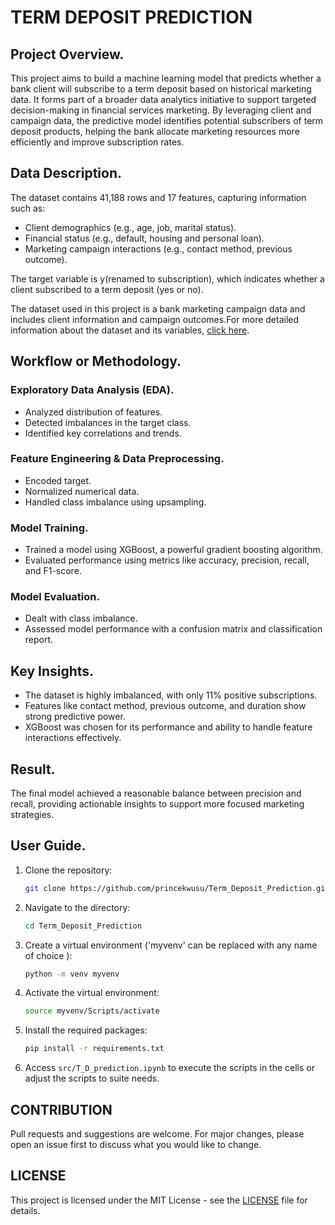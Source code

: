 # TERM DEPOSIT PREDICTION 

## Project Overview.
This project aims to build a machine learning model that predicts whether a bank client will subscribe to a term deposit based on historical marketing data. It forms part of a broader data analytics initiative to support targeted decision-making in financial services marketing.
By leveraging client and campaign data, the predictive model identifies potential subscribers of term deposit products, helping the bank allocate marketing resources more efficiently and improve subscription rates.





## Data Description.
The dataset contains 41,188 rows and 17 features, capturing information such as:
- Client demographics (e.g., age, job, marital status).
- Financial status (e.g., default, housing and personal loan).
- Marketing campaign interactions (e.g., contact method, previous outcome).

The target variable is y(renamed to subscription), which indicates whether a client subscribed to a term deposit (yes or no).

The dataset used in this project is  a bank marketing campaign data and includes client information and campaign outcomes.For more detailed information about the dataset and its variables, [click here](data_files/bank-names.txt).





## Workflow or Methodology.

### Exploratory Data Analysis (EDA).
- Analyzed distribution of features.
- Detected imbalances in the target class.
- Identified key correlations and trends.

### Feature Engineering & Data Preprocessing.
- Encoded target.
- Normalized numerical data.
- Handled class imbalance using upsampling.

### Model Training.
- Trained a model using XGBoost, a powerful gradient boosting algorithm.
- Evaluated performance using metrics like accuracy, precision, recall, and F1-score.

### Model Evaluation.
- Dealt with class imbalance.
- Assessed model performance with a confusion matrix and classification report.





## Key Insights.

- The dataset is highly imbalanced, with only 11% positive subscriptions.
- Features like contact method, previous outcome, and duration show strong predictive power.
- XGBoost was chosen for its performance and ability to handle feature interactions effectively.





## Result.
The final model achieved a reasonable balance between precision and recall, providing actionable insights to support more focused marketing strategies.





## User Guide.

1. Clone the repository:
    ```bash
    git clone https://github.com/princekwusu/Term_Deposit_Prediction.git
    ```

2. Navigate to the directory:
    ```bash
    cd Term_Deposit_Prediction
    ```

3. Create a virtual environment ('myvenv' can be replaced with any name of choice ):
   ```bash
   python -m venv myvenv
   ```

4. Activate the virtual environment:
   ```bash
   source myvenv/Scripts/activate
   ```

5. Install the required packages:
   ```bash
   pip install -r requirements.txt
   ```

6. Access `src/T_D_prediction.ipynb` to execute the scripts in the cells or adjust the scripts to suite needs.   





## CONTRIBUTION

Pull requests and suggestions are welcome. For major changes, please open an issue first to discuss what you would like to change.



## LICENSE

This project is licensed under the MIT License - see the [LICENSE](LICENSE) file for details.